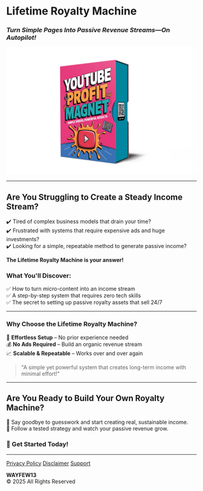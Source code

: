 



# **Lifetime Royalty Machine**
### *Turn Simple Pages Into Passive Revenue Streams—On Autopilot!*

![Lifetime Royalty Machine](docs/assets/BXRG1%20(7).png)



---

## **Are You Struggling to Create a Steady Income Stream?**

✔️ Tired of complex business models that drain your time?  
✔️ Frustrated with systems that require expensive ads and huge investments?  
✔️ Looking for a simple, repeatable method to generate passive income?  

**The Lifetime Royalty Machine is your answer!**

### **What You'll Discover:**
✅ How to turn micro-content into an income stream  
✅ A step-by-step system that requires zero tech skills  
✅ The secret to setting up passive royalty assets that sell 24/7  

---

### **Why Choose the Lifetime Royalty Machine?**
🚀 **Effortless Setup** – No prior experience needed  
💰 **No Ads Required** – Build an organic revenue stream  
📈 **Scalable & Repeatable** – Works over and over again  

> "A simple yet powerful system that creates long-term income with minimal effort!"

---

## **Are You Ready to Build Your Own Royalty Machine?**
🔹 Say goodbye to guesswork and start creating real, sustainable income.  
🔹 Follow a tested strategy and watch your passive revenue grow.  

### **🚀 Get Started Today!**

---



[Privacy Policy](https://www.google.com) 
[Disclaimer](https://www.google.com) 
[Support](https://www.google.com)

**WAYFEW13**  
&copy; 2025 All Rights Reserved


